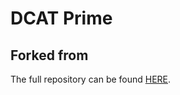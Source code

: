 # DCAT Prime

## Forked from
The full repository can be found [HERE](https://github.com/jacobedawson/connect-metamask-react-dapp).
